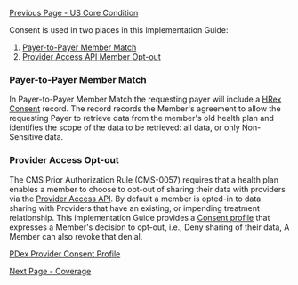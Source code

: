 [Previous Page - US Core Condition](USCoreCondition.html)

Consent is used in two places in this Implementation Guide:

1. [Payer-to-Payer Member Match](payertopayerbulkexchange.html)
2. [Provider Access API Member Opt-out](provider-access-api.html#member-opt-out)

### Payer-to-Payer Member Match

In Payer-to-Payer Member Match the requesting payer will include a [HRex Consent]({{hrex}}/StructureDefinition-hrex-consent.html) record.
The record records the Member's agreement to allow the requesting Payer to retrieve data from the member's old health plan and identifies
the scope of the data to be retrieved: all data, or only Non-Sensitive data.

### Provider Access Opt-out

The CMS Prior Authorization Rule (CMS-0057) requires that a health plan enables a member to choose to opt-out of sharing their data
with providers via the [Provider Access API](provider-access-api.html). By default a member is opted-in to data sharing with Providers 
that have an existing, or impending treatment relationship. This implementation Guide provides a [Consent profile](StructureDefinition-pdex-provider-consent.html)
that expresses a Member's decision to opt-out, i.e., Deny sharing of their data, A Member can also revoke that denial.

[PDex Provider Consent Profile](StructureDefinition-pdex-provider-consent.html)



[Next Page - Coverage](coverage.html)
